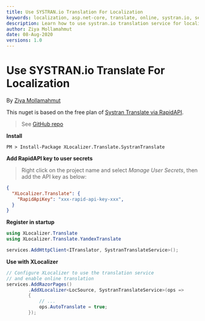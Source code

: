 ```yaml
---
title: Use SYSTRAN.io Translation For Localization
keywords: localization, asp.net-core, translate, online, systran.io, service
description: Learn how to use systran.io translation service for localization of Asp.Net Core web apps with XLocalizer.Translate.
author: Ziya Mollamahmut
date: 08-Aug-2020
versions: 1.0
---
```


# Use SYSTRAN.io Translate For Localization

By [Ziya Mollamahmut][0]

This nuget is based on the free plan of [Systran Translate via RapidAPI](https://rapidapi.com/systran/api/systran-io-translation-and-nlp).

> See [GitHub repo](https://github.com/LazZiya/XLocalizer.Translate.SystranTranslate)

**Install**
````
PM > Install-Package XLocalizer.Translate.SystranTranslate
````

**Add RapidAPI key to user secrets**
> Right click on the project name and select _Manage User Secrets_, then add the API key as below:

````json
{
  "XLocalizer.Translate": {
    "RapidApiKey": "xxx-rapid-api-key-xxx",
  }
}
````

**Register in startup**
````csharp
using XLocalizer.Translate
using XLocalizer.Translate.YandexTranslate

services.AddHttpClient<ITranslator, SystranTranslateService>();
````

**Use with XLocalizer**
````csharp
// Configure XLocalizer to use the translation service 
// and enable online translation
services.AddRazorPages()
        .AddXLocalizer<LocSource, SystranTranslateService>(ops =>
        {
            // ...
            ops.AutoTranslate = true;
        });
````

[0]:https://github.com/LazZiya